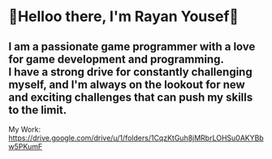   

# 👋Helloo there, I'm Rayan Yousef👋

## I am a passionate game programmer with a love for game development and programming. <br/>I have a strong drive for constantly challenging myself, and I'm always on the lookout for new and exciting challenges that can push my skills to the limit.
My Work: <br />
https://drive.google.com/drive/u/1/folders/1CqzKtGuh8jMRbrLOHSu0AKYBbw5PKumF
